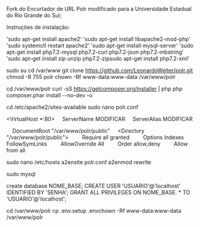 Fork do Encurtador de URL Polr modificado para a Universidade Estadual do Rio Grande do Sul;

Instruções de instalação:

'sudo apt-get install apache2'
'sudo apt-get install libapache2-mod-php'
'sudo systemctl restart apache2'
'sudo apt-get install mysql-server'
'sudo apt-get install php7.2-mysql php7.2-curl php7.2-json php7.2-mbstring'
'sudo apt-get install zip unzip php7.2-zipsudo apt-get install php7.2-xml'

sudo su
cd /var/www
git clone https://github.com/LeonardoWelter/polr.git
chmod -R 755 polr
chown -Rf www-data:www-data /var/www/polr

cd /var/www/polr
curl -sS https://getcomposer.org/installer | php
php composer.phar install --no-dev -o

cd /etc/apache2/sites-available
sudo nano polr.conf

<VirtualHost *:80>
    ServerName MODIFICAR
    ServerAlias MODIFICAR

    DocumentRoot "/var/www/polr/public"
    <Directory "/var/www/polr/public">
        Require all granted
        Options Indexes FollowSymLinks
        AllowOverride All
        Order allow,deny
        Allow from all
    </Directory>
</VirtualHost>

sudo nano /etc/hosts
a2ensite polr.conf
a2enmod rewrite

sudo mysql

create database NOME_BASE;
CREATE USER 'USUARIO'@'localhost' IDENTIFIED BY 'SENHA';
GRANT ALL PRIVILEGES ON NOME_BASE. * TO 'USUARIO'@'localhost';

cd /var/www/polr
cp .env.setup .envchown -Rf www-data:www-data /var/www/polr

